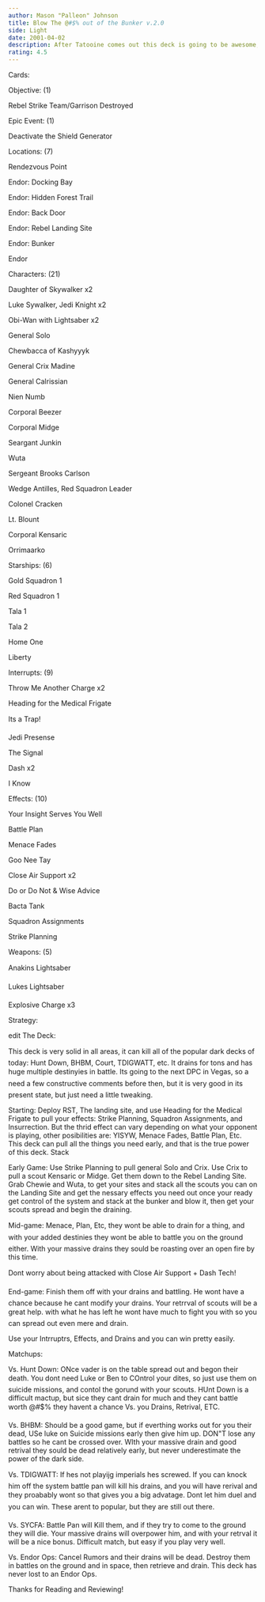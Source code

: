 ```yaml
---
author: Mason "Palleon" Johnson
title: Blow The @#$% out of the Bunker v.2.0
side: Light
date: 2001-04-02
description: After Tatooine comes out this deck is going to be awesome, but Its still good right now!!!
rating: 4.5
---
```

Cards: 

 Objective: (1) 
Rebel Strike Team/Garrison Destroyed 

Epic Event: (1) 
Deactivate the Shield Generator 

Locations: (7) 
Rendezvous Point 
Endor: Docking Bay 
Endor: Hidden Forest Trail 
Endor: Back Door 
Endor: Rebel Landing Site 
Endor: Bunker 
Endor 


Characters: (21) 
Daughter of Skywalker x2 
Luke Sywalker, Jedi Knight x2 
Obi-Wan with Lightsaber x2 
General Solo 
Chewbacca of Kashyyyk 
General Crix Madine 
General Calrissian 
Nien Numb 
Corporal Beezer 
Corporal Midge 
Seargant Junkin 
Wuta 
Sergeant Brooks Carlson 
Wedge Antilles, Red Squadron Leader 
Colonel Cracken 
Lt. Blount 
Corporal Kensaric 
Orrimaarko 

Starships: (6) 
Gold Squadron 1 
Red Squadron 1 
Tala 1 
Tala 2 
Home One 
Liberty

Interrupts: (9) 
Throw Me Another Charge x2
Heading for the Medical Frigate 
Its a Trap! 
Jedi Presense 
The Signal 
Dash x2 
I Know 

Effects: (10) 
Your Insight Serves You Well 
Battle Plan 
Menace Fades 
Goo Nee Tay 
Close Air Support x2 
Do or Do Not & Wise Advice 
Bacta Tank 
Squadron Assignments 
Strike Planning 

Weapons: (5) 
Anakins Lightsaber 
Lukes Lightsaber 
Explosive Charge x3   

Strategy: 

 
edit The Deck: 

This deck is very solid in all areas, it can kill all of the popular dark decks of today: Hunt Down, BHBM, Court, TDIGWATT, etc. It drains for tons and has huge multiple destinyies in battle. Its going to the next DPC in Vegas, so a need a few constructive comments before then, but it is very good in its present state, but just need a little tweaking. 

Starting: Deploy RST, The landing site, and use Heading for the Medical Frigate to pull your effects: Strike Planning, Squadron Assignments, and Insurrection. But the thrid effect can vary depending on what your opponent is playing, other posibilities are: YISYW, Menace Fades, Battle Plan, Etc. This deck can pull all the things you need early, and that is the true power of this deck. Stack 

Early Game: Use Strike Planning to pull general Solo and Crix. Use Crix to pull a scout Kensaric or Midge. Get them down to the Rebel Landing Site. Grab Chewie and Wuta, to get your sites and stack all the scouts you can on the Landing Site and get the nessary effects you need out once your ready get control of the system and stack at the bunker and blow it, then get your scouts spread and begin the draining. 

Mid-game: Menace, Plan, Etc, they wont be able to drain for a thing, and with your added destinies they wont be able to battle you on the ground either. With your massive drains they sould be roasting over an open fire by this time. 
Dont worry about being attacked with Close Air Support + Dash Tech! 

End-game: Finish them off with your drains and battling. He wont have a chance because he cant modify your drains. Your retrrval of scouts will be a great help. with what he has left he wont have much to fight you with so you can spread out even mere and drain. 

Use your Intrruptrs, Effects, and Drains and you can win pretty easily. 

Matchups: 
Vs. Hunt Down: ONce vader is on the table spread out and begon their death. You dont need Luke or Ben to COntrol your dites, so just use them on suicide missions, and contol the gorund with your scouts. HUnt Down is a difficult mactup, but sice they cant drain for much and they cant battle worth @#$% they havent a chance Vs. you Drains, Retrival, ETC. 

Vs. BHBM: Should be a good game, but if everthing works out for you their dead, USe luke on Suicide missions early then give him up. DON"T lose any battles so he cant be crossed over. WIth your massive drain and good retrival they sould be dead relatively early, but never underestimate the power of the dark side. 

Vs. TDIGWATT: If hes not playijg imperials hes screwed. If you can knock him off the system battle pan will kill his drains, and you will have rerival and they proabably wont so that gives you a big advatage. Dont let him duel and you can win. These arent to popular, but they are still out there. 

Vs. SYCFA: Battle Pan will Kill them, and if they try to come to the ground they will die. Your massive drains will overpower him, and with your retrval it will be a nice bonus. Difficult match, but easy if you play very well. 

Vs. Endor Ops: Cancel Rumors and their drains will be dead. Destroy them in battles on the ground and in space, then retrieve and drain. This deck has never lost to an Endor Ops. 

Thanks for Reading and Reviewing!   